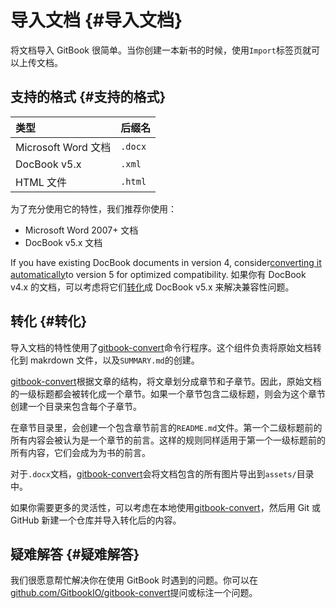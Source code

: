 # 导入文档 {#导入文档}

将文档导入 GitBook 很简单。当你创建一本新书的时候，使用`Import`标签页就可以上传文档。

## 支持的格式 {#支持的格式}

| 类型 | 后缀名 |
| :--- | :--- |
| Microsoft Word 文档 | `.docx` |
| DocBook v5.x | `.xml` |
| HTML 文件 | `.html` |

为了充分使用它的特性，我们推荐你使用：

* Microsoft Word 2007+ 文档
* DocBook v5.x 文档

If you have existing DocBook documents in version 4, consider[converting it automatically](http://doccookbook.sourceforge.net/html/en/dbc.structure.db4-to-db5.html)to version 5 for optimized compatibility. 如果你有 DocBook v4.x 的文档，可以考虑将它们[转化](http://doccookbook.sourceforge.net/html/en/dbc.structure.db4-to-db5.html)成 DocBook v5.x 来解决兼容性问题。

## 转化 {#转化}

导入文档的特性使用了[gitbook-convert](https://github.com/GitbookIO/gitbook-convert)命令行程序。这个组件负责将原始文档转化到 makrdown 文件，以及`SUMMARY.md`的创建。

[gitbook-convert](https://github.com/GitbookIO/gitbook-convert)根据文章的结构，将文章划分成章节和子章节。因此，原始文档的一级标题都会被转化成一个章节。如果一个章节包含二级标题，则会为这个章节创建一个目录来包含每个子章节。

在章节目录里，会创建一个包含章节前言的`README.md`文件。第一个二级标题前的所有内容会被认为是一个章节的前言。这样的规则同样适用于第一个一级标题前的所有内容，它们会成为为书的前言。

对于`.docx`文档，[gitbook-convert](https://github.com/GitbookIO/gitbook-convert)会将文档包含的所有图片导出到`assets/`目录中。

如果你需要更多的灵活性，可以考虑在本地使用[gitbook-convert](https://github.com/GitbookIO/gitbook-convert)，然后用 Git 或 GitHub 新建一个仓库并导入转化后的内容。

## 疑难解答 {#疑难解答}

我们很愿意帮忙解决你在使用 GitBook 时遇到的问题。你可以在[github.com/GitbookIO/gitbook-convert](https://github.com/GitbookIO/gitbook-convert/issues)提问或标注一个问题。



